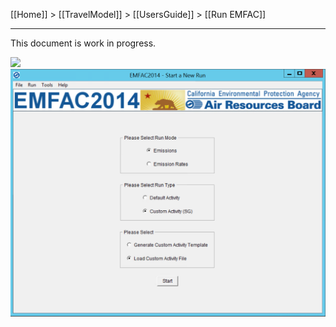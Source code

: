 [[Home]] > [[TravelModel]] > [[UsersGuide]] > [[Run EMFAC]]

***

This document is work in progress. 

![](https://github.com/BayAreaMetro/travel-model-one/tree/master/model-files/scripts/emfac/wiki_images/emfac_start_a_new_run.PNG)
![](https://github.com/BayAreaMetro/travel-model-one/blob/master/model-files/scripts/emfac/wiki_images/emfac_start_a_new_run.PNG)